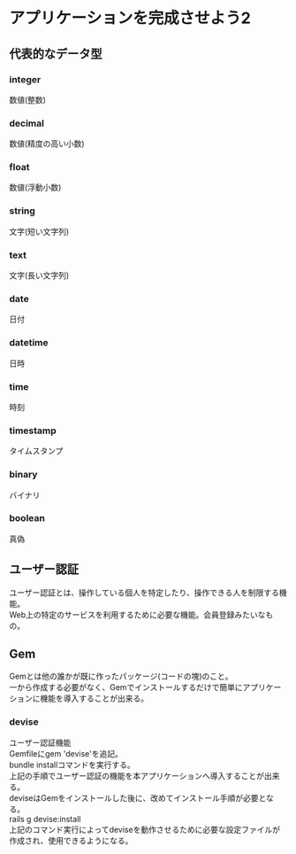 # アプリケーションを完成させよう2

## 代表的なデータ型
### integer
数値(整数)

### decimal
 数値(精度の高い小数)

### float
数値(浮動小数)

### string
文字(短い文字列)

### text
文字(長い文字列)

### date
日付

### datetime
日時

### time
時刻

### timestamp
タイムスタンプ

### binary
バイナリ

### boolean
真偽

## ユーザー認証
ユーザー認証とは、操作している個人を特定したり、操作できる人を制限する機能。  
Web上の特定のサービスを利用するために必要な機能。会員登録みたいなもの。

## Gem
Gemとは他の誰かが既に作ったパッケージ(コードの塊)のこと。  
一から作成する必要がなく、Gemでインストールするだけで簡単にアプリケーションに機能を導入することが出来る。

### devise
ユーザー認証機能  
Gemfileにgem 'devise'を追記。  
bundle installコマンドを実行する。  
上記の手順でユーザー認証の機能を本アプリケーションへ導入することが出来る。  
deviseはGemをインストールした後に、改めてインストール手順が必要となる。  
rails g devise:install  
上記のコマンド実行によってdeviseを動作させるために必要な設定ファイルが作成され、使用できるようになる。